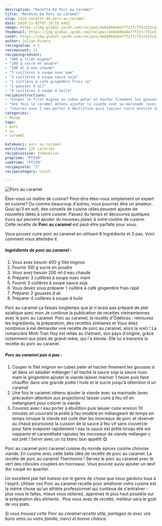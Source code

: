```yaml
---
description: "Recette De Porc au caramel"
title: "Recette De Porc au caramel"
slug: 1324-recette-de-porc-au-caramel
date: 2020-11-02T07:18:53.645Z
image: https://img-global.cpcdn.com/recipes/4e8a60da6e77f21f/751x532cq70/porc-au-caramel-photo-principale-de-la-recette.jpg
thumbnail: https://img-global.cpcdn.com/recipes/4e8a60da6e77f21f/751x532cq70/porc-au-caramel-photo-principale-de-la-recette.jpg
cover: https://img-global.cpcdn.com/recipes/4e8a60da6e77f21f/751x532cq70/porc-au-caramel-photo-principale-de-la-recette.jpg
author: Julian Rivera
ratingvalue: 4.5
reviewcount: 13
recipeingredient:
- "400 g filet mignon"
- "100 g sucre en poudre"
- "200 ml d eau chaude"
- "3 cuillères à soupe nuoc mam"
- "3 cuillères à soupe sauce soja"
- "1 cuillère à café gingembre frais rp"
- "2 gousses d ail"
- "4 cuillères à soupe d huile"
recipeinstructions:
- "Couper le filet mignon en cubes peler et hacher finement les gousses d ail dans un saladier mélanger l ail haché la sauce soja la sauce nuoc mam le gingembre ajouter la viande laisser mariner 1 heure puis faire chauffer dans une grande poêle l huile et le sucre jusqu’à obtention d un caramel"
- "Une fois le caramel obtenu ajouter la viande avec sa marinade (avec précaution attention aux projections) laisser cuire à feu vif en mélangeant pour colorer la viande"
- "Couvrez avec l eau porter à ébullition puis laisser cuire environ 10 minutes en couvrant la poêle à feu modéré en mélangeant de temps en temps lorsque la viande est cuite ôter les morceaux de porc et réserver au chaud poursuivez la cuisson de la sauce à feu vif sans couvercle pour faire évaporer rapidement l eau la sauce est prête lorsqu elle est nappante et caramélisée rajoutez les morceaux de viande mélanger c est prêt ! Servir avec un riz blanc bon appétit 😋"
categories:
- Resep
tags:
- porc
- au
- caramel

katakunci: porc au caramel 
nutrition: 125 calories
recipecuisine: Indonesian
preptime: "PT25M"
cooktime: "PT37M"
recipeyield: "3"
recipecategory: Lunch

---
```



![Porc au caramel](https://img-global.cpcdn.com/recipes/4e8a60da6e77f21f/751x532cq70/porc-au-caramel-photo-principale-de-la-recette.jpg)

Êtes-vous un maître de cuisine? Peut-être êtes-vous simplement un expert en cuisine? Ou comme beaucoup d'autres, vous pourriez être un amateur. Quoi qu'il en soit, des conseils de cuisine utiles peuvent ajouter de nouvelles idées à votre cuisine. Passez du temps et découvrez quelques trucs qui peuvent ajouter du nouveau plaisir à votre routine de cuisine. Cette recette de <strong> Porc au caramel </strong> est peut-être parfaite pour vous.

<!--inarticleads1-->

Vous pouvez cuire porc au caramel en utilisant 8 Ingrédients et 3 pas. Voici comment vous atteindre il.

##### Ingrédients de porc au caramel :

1. Vous avez besoin 400 g filet mignon
1. Fournir 100 g sucre en poudre
1. Vous avez besoin 200 ml d eau chaude
1. Préparer 3 cuillères à soupe nuoc mam
1. Fournir 3 cuillères à soupe sauce soja
1. Vous devez vous préparer 1 cuillère à café gingembre frais râpé
1. Préparer 2 gousses d ail
1. Préparer 4 cuillères à soupe d huile


Porc au caramel ça faisais longtemps que je n&#39;avais pas préparé de plat asiatique avec mon Je continue la publication de recettes vietnamiennes avec le porc au caramel. Porc au caramel, la recette d&#39;Ôdélices : retrouvez les ingrédients, la préparation, des recettes similaires et Vous étiez nombreux à me demander une recette de porc au caramel, alors la voici ! La romancière Minh Tran Huy est reliée au Vietnam, son pays d&#39;origine, grâce notamment aux plats de grand-mère, qui l&#39;a élevée. Elle lui a transmis la recette du porc au caramel. 

<!--inarticleads2-->

##### Porc au caramel pas à pas :

1. Couper le filet mignon en cubes peler et hacher finement les gousses d ail dans un saladier mélanger l ail haché la sauce soja la sauce nuoc mam le gingembre ajouter la viande laisser mariner 1 heure puis faire chauffer dans une grande poêle l huile et le sucre jusqu’à obtention d un caramel
1. Une fois le caramel obtenu ajouter la viande avec sa marinade (avec précaution attention aux projections) laisser cuire à feu vif en mélangeant pour colorer la viande
1. Couvrez avec l eau porter à ébullition puis laisser cuire environ 10 minutes en couvrant la poêle à feu modéré en mélangeant de temps en temps lorsque la viande est cuite ôter les morceaux de porc et réserver au chaud poursuivez la cuisson de la sauce à feu vif sans couvercle pour faire évaporer rapidement l eau la sauce est prête lorsqu elle est nappante et caramélisée rajoutez les morceaux de viande mélanger c est prêt ! Servir avec un riz blanc bon appétit 😋


Porc au caramel porc caramel cuisine du monde épices cuisine chinoise viande. En cuisine avec cette belle idée de recette de porc au caramel. La recette de porc au caramel Thermomix ! Servez le porc au caramel avec le vert des ciboules coupées en morceaux. Vous pouvez aussi ajouter un œuf dur coupé en quartier. 

<!--inarticleads1-->

<p>
Un excellent plat fait maison est le genre de chose que nous gardons tous à l'esprit. Utiliser ces Porc au caramel recette pour améliorer votre cuisine est la même chose qu'un athlète professionnel qui continue de s'entraîner - plus vous le faites, mieux vous obtenez, apprenez le plus haut possible sur la préparation des aliments . Plus vous avez de recette, meilleur sera le goût de vos plats.
</p>

<p>
<i>Si vous trouvez cette Porc au caramel recette utile, partagez-la avec vos bons amis ou votre famille, merci et bonne chance.</i>
</p>
